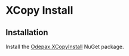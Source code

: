 XCopy Install
====

Installation
----

Install the [Odepax.XCopyInstall](https://www.nuget.org/packages/Odepax.XCopyInstall) NuGet package.
